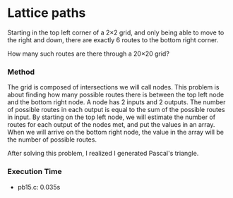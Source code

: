 # Lattice paths

Starting in the top left corner of a 2×2 grid, and only being able to move to the right and down, there are exactly 6 routes to the bottom right corner.

How many such routes are there through a 20×20 grid?

### Method

The grid is composed of intersections we will call nodes.
This problem is about finding how many possible routes there is between the top left node and the bottom right node.
A node has 2 inputs and 2 outputs. The number of possible routes in each output is equal to the sum of the possible routes in input.
By starting on the top left node, we will estimate the number of routes for each output of the nodes met, and put the values in an array. When we will arrive on the bottom right node, the value in the array will be the number of possible routes.

After solving this problem, I realized I generated Pascal's triangle.

### Execution Time

- pb15.c: 0.035s